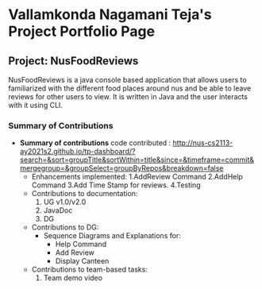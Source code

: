 # Vallamkonda Nagamani Teja's Project Portfolio Page

## Project: NusFoodReviews
NusFoodReviews is a java console based application that allows
users to familiarized with the different food places around nus and be able
to leave reviews for other users to view. It is written in Java and the user
interacts with it using CLI.


### Summary of Contributions
* **Summary of contributions**
  code contributed : http://nus-cs2113-ay2021s2.github.io/tp-dashboard/?search=&sort=groupTitle&sortWithin=title&since=&timeframe=commit&mergegroup=&groupSelect=groupByRepos&breakdown=false
    * Enhancements implemented: 
      1.AddReview Command
      2.AddHelp Command
      3.Add Time Stamp for reviews. 
      4.Testing
    * Contributions to documentation: 
      1. UG v1.0/v2.0
      2. JavaDoc
      3. DG
    * Contributions to DG:
        * Sequence Diagrams and Explanations for:
            * Help Command
            * Add Review
            * Display Canteen
    * Contributions to team-based tasks:
        1. Team demo video
    